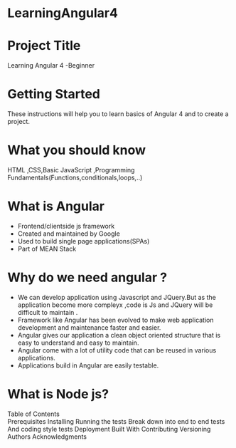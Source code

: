 # LearningAngular4
# Project Title
Learning Angular 4 -Beginner
# Getting Started
These instructions will help you to learn basics of Angular 4 and to create a project.

# What you should know 
 HTML ,CSS,Basic JavaScript ,Programming Fundamentals(Functions,conditionals,loops,..)
 
# What is Angular 
- Frontend/clientside js framework
- Created and maintained by Google 
- Used to build single page applications(SPAs)
- Part of MEAN Stack
      
 # Why do we need angular ?
- We can develop application using Javascript and JQuery.But as the application become more compleyx ,code is Js and JQuery will be         difficult to maintain .
- Framework like Angular has been evolved to make web application development and maintenance  faster and easier. 
- Angular gives our application a clean object oriented structure that is easy to understand and easy to maintain.
- Angular come with a lot of utility code that can be reused in various applications.
- Applications build in Angular are easily testable.    
      
 # What is Node js?   
      
      
 Table of Contents    
 Prerequisites
 Installing
 Running the tests
 Break down into end to end tests
 And coding style tests
 Deployment
 Built With
 Contributing
 Versioning
 Authors
 Acknowledgments
